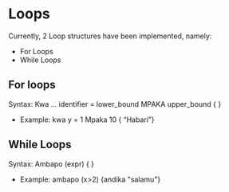 # Loops
Currently, 2 Loop structures have been implemented, namely:
- For Loops
- While Loops

## For loops
Syntax: Kwa … identifier = lower_bound MPAKA upper_bound { }
- Example: kwa y = 1 Mpaka 10 { “Habari”}

## While Loops
Syntax: Ambapo (expr) { }
- Example: ambapo (x>2) {andika "salamu"}
